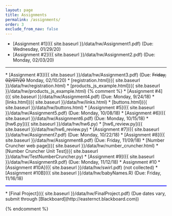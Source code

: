 ```yaml
---
layout: page
title: Assignments 
permalink: /assignments/
order: 3
exclude_from_nav: false 
---
```

  
* [Assignment #1]({{ site.baseurl }}/data/hw/Assignment1.pdf) (Due: Wednesday, 01/29/20)
* [Assignment #2]({{ site.baseurl }}/data/hw/Assignment2.pdf) (Due: Monday, 02/03/20)
<hr>
* [Assignment #3]({{ site.baseurl }}/data/hw/Assignment3.pdf) (Due: <strike>Friday, 02/07/20</strike> Monday, 02/10/20)
    * [registration.html]({{ site.baseurl }}/data/hw/registration.html) 
    * [products_js_example.html]({{ site.baseurl }}/data/hw/products_js_example.html) 
{% comment %}
* [Assignment #4]({{ site.baseurl }}/data/hw/Assignment4.pdf) (Due: Monday, 9/24/18)
    * [links.html]({{ site.baseurl }}/data/hw/links.html) 
    * [buttons.html]({{ site.baseurl }}/data/hw/buttons.html) 
* [Assignment #5]({{ site.baseurl }}/data/hw/Assignment5.pdf) (Due: Monday, 10/08/18)
* [Assignment #6]({{ site.baseurl }}/data/hw/Assignment6.pdf) (Due: Monday, 10/15/18)
    * [hw6.py]({{ site.baseurl }}/data/hw/hw6.py) 
    * [hw6_review.py]({{ site.baseurl }}/data/hw/hw6_review.py) 
* [Assignment #7]({{ site.baseurl }}/data/hw/Assignment7.pdf) (Due: Monday, 10/22/18)
* [Assignment #8]({{ site.baseurl }}/data/hw/Assignment8.pdf) (Due: Friday, 11/09/18)
    * [Number Cruncher web page]({{ site.baseurl }}/data/hw/number_cruncher.html)
    * [Number Cruncher Unit Test]({{ site.baseurl }}/data/hw/TestNumberCruncher.py) 
* [Assignment #9]({{ site.baseurl }}/data/hw/Assignment9.pdf) (Due: Monday, 11/12/18)
* Assignment #10
    * [Assignment #10A]({{ site.baseurl }}/data/hw/swirl.pdf) (not collected)
    * [Assignment #10B]({{ site.baseurl }}/data/hw/babyNames.R) (Due: Friday, 11/16/18)

<hr style = "height:2px; background-color:blue">
* [Final Project]({{ site.baseurl }}/data/hw/FinalProject.pdf) (Due dates vary, submit through [Blackboard](http://easternct.blackboard.com))

{% endcomment %}
